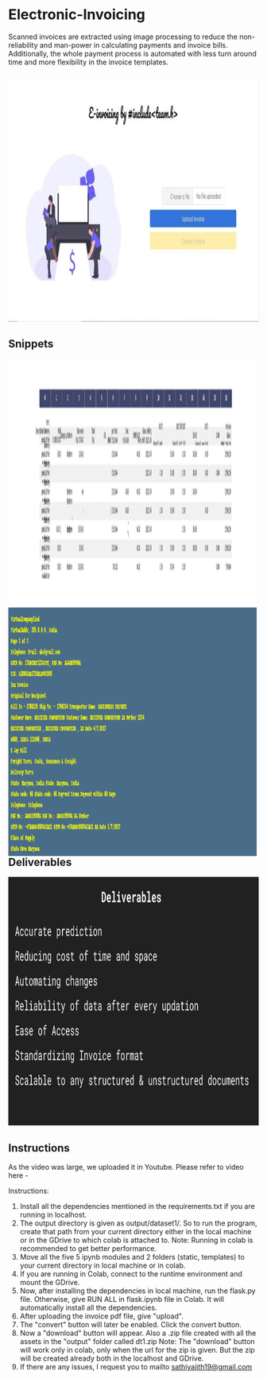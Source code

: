 # Electronic-Invoicing 
Scanned invoices are extracted using image processing to reduce the non-reliability and man-power in calculating payments and invoice bills. Additionally, the whole payment process is automated with less turn around time and more flexibility in the invoice templates.

<img width="1000" height="500" src="images/web.jpg">

## Snippets
<img align="left" width="500" height="500" src="images/snippets/dataset1/desttable1.jpg">
<img align="left" width="500" height="500" src="images/snippets/dataset1/desttext1.png">

## Deliverables
<img height="500" src="images/deliverables.jpg">

## Instructions 
As the video was large, we uploaded it in Youtube.
Please refer to video here - 

Instructions:
1) Install all the dependencies mentioned in the requirements.txt if you are running in localhost. 
2) The output directory is given as output/dataset1/. So to run the program, create that path from your current directory either in the local machine or in the GDrive to which colab is attached to.
	Note: Running in colab is recommended to get better performance.
4) Move all the five 5 ipynb modules and 2 folders (static, templates) to your current directory in local machine or in colab.
5) If you are running in Colab, connect to the runtime environment and mount the GDrive.
6) Now, after installing the dependencies in local machine, run the flask.py file. Otherwise, give RUN ALL in flask.ipynb file in Colab. It will automatically install all the dependencies.
7) After uploading the invoice pdf file, give "upload".
8) The "convert" button will later be enabled. Click the convert button.
9) Now a "download" button will appear. Also a .zip file created with all the assets in the "output" folder called dt1.zip
	Note: The "download" button will work only in colab, only when the url for the zip is given. But the zip will be created already both in the localhost and GDrive.
10) If there are any issues, I request you to mailto sathiyajith19@gmail.com

